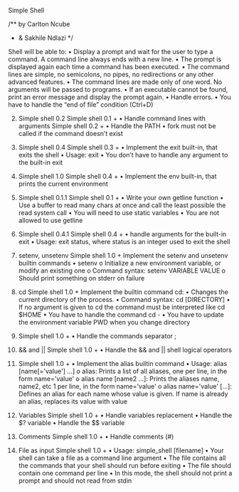 Simple Shell

/** by Carlton Ncube
 * &   Sakhile Ndlazi
 */

Shell will be able to:
•	Display a prompt and wait for the user to type a command. A command line always ends with a new line.
•	The prompt is displayed again each time a command has been executed.
•	The command lines are simple, no semicolons, no pipes, no redirections or any other advanced features.
•	The command lines are made only of one word. No arguments will be passed to programs.
•	If an executable cannot be found, print an error message and display the prompt again.
•	Handle errors.
•	You have to handle the “end of file” condition (Ctrl+D)

2. Simple shell 0.2
Simple shell 0.1 +
•	Handle command lines with arguments
Simple shell 0.2 +
•	Handle the PATH
•	fork must not be called if the command doesn’t exist

4. Simple shell 0.4
Simple shell 0.3 +
•	Implement the exit built-in, that exits the shell
•	Usage: exit
•	You don’t have to handle any argument to the built-in exit

5. Simple shell 1.0
Simple shell 0.4 +
•	Implement the env built-in, that prints the current environment

6. Simple shell 0.1.1
Simple shell 0.1 +
•	Write your own getline function
•	Use a buffer to read many chars at once and call the least possible the read system call
•	You will need to use static variables
•	You are not allowed to use getline
8. Simple shell 0.4.1
Simple shell 0.4 +
•	handle arguments for the built-in exit
•	Usage: exit status, where status is an integer used to exit the shell
9. setenv, unsetenv
Simple shell 1.0 +
Implement the setenv and unsetenv builtin commands
•	setenv
o	Initialize a new environment variable, or modify an existing one
o	Command syntax: setenv VARIABLE VALUE
o	Should print something on stderr on failure
10. cd
Simple shell 1.0 +
Implement the builtin command cd:
•	Changes the current directory of the process.
•	Command syntax: cd [DIRECTORY]
•	If no argument is given to cd the command must be interpreted like cd $HOME
•	You have to handle the command cd -
•	You have to update the environment variable PWD when you change directory
11. Simple shell 1.0 +
•	Handle the commands separator ;
12. && and ||
Simple shell 1.0 +
•	Handle the && and || shell logical operators
13. Simple shell 1.0 +
•	Implement the alias builtin command
•	Usage: alias [name[='value'] ...]
o	alias: Prints a list of all aliases, one per line, in the form name='value'
o	alias name [name2 ...]: Prints the aliases name, name2, etc 1 per line, in the form name='value'
o	alias name='value' [...]: Defines an alias for each name whose value is given. If name is already an alias, replaces its value with value
14. Variables
Simple shell 1.0 +
•	Handle variables replacement
•	Handle the $? variable
•	Handle the $$ variable
15. Comments
Simple shell 1.0 +
•	Handle comments (#)
16. File as input
Simple shell 1.0 +
•	Usage: simple_shell [filename]
•	Your shell can take a file as a command line argument
•	The file contains all the commands that your shell should run before exiting
•	The file should contain one command per line
•	In this mode, the shell should not print a prompt and should not read from stdin


